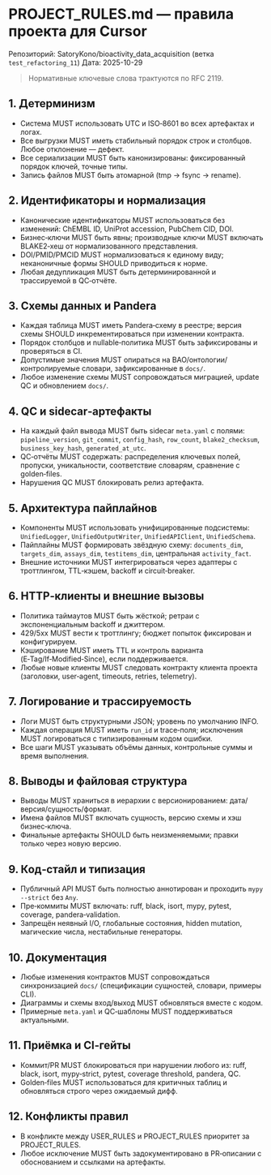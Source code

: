 # PROJECT_RULES.md — правила проекта для Cursor

Репозиторий: SatoryKono/bioactivity_data_acquisition (ветка `test_refactoring_11`)
Дата: 2025-10-29

> Нормативные ключевые слова трактуются по RFC 2119.

## 1. Детерминизм

- Система MUST использовать UTC и ISO‑8601 во всех артефактах и логах.
- Все выгрузки MUST иметь стабильный порядок строк и столбцов. Любое
  отклонение — дефект.
- Все сериализации MUST быть канонизированы: фиксированный порядок ключей,
  точные типы.
- Запись файлов MUST быть атомарной (tmp → fsync → rename).

## 2. Идентификаторы и нормализация

- Канонические идентификаторы MUST использоваться без изменений: ChEMBL ID,
  UniProt accession, PubChem CID, DOI.
- Бизнес‑ключи MUST быть явны; производные ключи MUST включать BLAKE2‑хеш от
  нормализованного представления.
- DOI/PMID/PMCID MUST нормализоваться к единому виду; неканоничные формы
  SHOULD приводиться к норме.
- Любая дедупликация MUST быть детерминированной и трассируемой в QC‑отчёте.

## 3. Схемы данных и Pandera

- Каждая таблица MUST иметь Pandera‑схему в реестре; версия схемы SHOULD
  инкрементироваться при изменении контракта.
- Порядок столбцов и nullable‑политика MUST быть зафиксированы и проверяться в CI.
- Допустимые значения MUST опираться на BAO/онтологии/контролируемые
  словари, зафиксированные в `docs/`.
- Любое изменение схемы MUST сопровождаться миграцией, update QC и
  обновлением `docs/`.

## 4. QC и sidecar‑артефакты

- На каждый файл вывода MUST быть sidecar `meta.yaml` с полями:
  `pipeline_version`, `git_commit`, `config_hash`, `row_count`,
  `blake2_checksum`, `business_key_hash`, `generated_at_utc`.
- QC‑отчёты MUST содержать: распределения ключевых полей, пропуски,
  уникальности, соответствие словарям, сравнение с golden‑files.
- Нарушения QC MUST блокировать релиз артефакта.

## 5. Архитектура пайплайнов

- Компоненты MUST использовать унифицированные подсистемы: `UnifiedLogger`,
  `UnifiedOutputWriter`, `UnifiedAPIClient`, `UnifiedSchema`.
- Пайплайны MUST формировать звёздную схему: `documents_dim`, `targets_dim`,
  `assays_dim`, `testitems_dim`, центральная `activity_fact`.
- Внешние источники MUST интегрироваться через адаптеры с троттлингом,
  TTL‑кэшем, backoff и circuit‑breaker.

## 6. HTTP‑клиенты и внешние вызовы

- Политика таймаутов MUST быть жёсткой; ретраи с экспоненциальным backoff и
  джиттером.
- 429/5xx MUST вести к троттлингу; бюджет попыток фиксирован и конфигурируем.
- Кэширование MUST иметь TTL и контроль варианта (E‑Tag/If‑Modified‑Since),
  если поддерживается.
- Любые новые клиенты MUST следовать контракту клиента проекта (заголовки,
  user‑agent, timeouts, retries, telemetry).

## 7. Логирование и трассируемость

- Логи MUST быть структурными JSON; уровень по умолчанию INFO.
- Каждая операция MUST иметь `run_id` и trace‑поля; исключения MUST
  логироваться с типизированным кодом ошибки.
- Все шаги MUST указывать объёмы данных, контрольные суммы и время выполнения.

## 8. Выводы и файловая структура

- Выводы MUST храниться в иерархии с версионированием:
  дата/версия/сущность/формат.
- Имена файлов MUST включать сущность, версию схемы и хэш бизнес‑ключа.
- Финальные артефакты SHOULD быть неизменяемыми; правки только через новую
  версию.

## 9. Код‑стайл и типизация

- Публичный API MUST быть полностью аннотирован и проходить `mypy --strict`
  без `Any`.
- Пре‑коммиты MUST включать: ruff, black, isort, mypy, pytest, coverage,
  pandera‑validation.
- Запрещён неявный I/O, глобальные состояния, hidden mutation, магические
  числа, нестабильные генераторы.

## 10. Документация

- Любые изменения контрактов MUST сопровождаться синхронизацией `docs/`
  (спецификации сущностей, словари, примеры CLI).
- Диаграммы и схемы вход/выход MUST обновляться вместе с кодом.
- Примерные `meta.yaml` и QC‑шаблоны MUST поддерживаться актуальными.

## 11. Приёмка и CI‑гейты

- Коммит/PR MUST блокироваться при нарушении любого из: ruff, black, isort,
  mypy‑strict, pytest, coverage threshold, pandera, QC.
- Golden‑files MUST использоваться для критичных таблиц и обновляться строго
  через ожидаемый дифф.

## 12. Конфликты правил

- В конфликте между USER_RULES и PROJECT_RULES приоритет за PROJECT_RULES.
- Любое исключение MUST быть задокументировано в PR‑описании с обоснованием
  и ссылками на артефакты.
